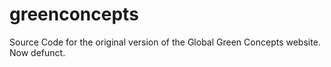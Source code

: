 # greenconcepts

Source Code for the original version of the Global Green Concepts website. Now defunct.
